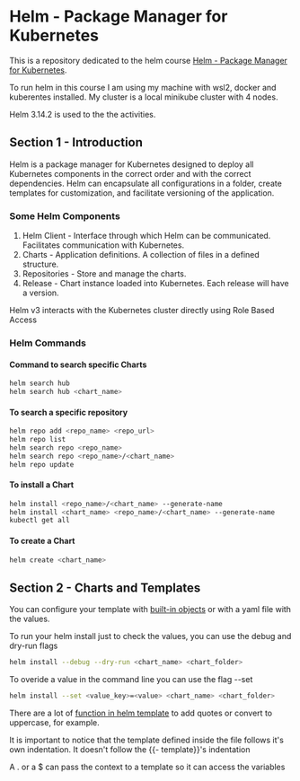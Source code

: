# Helm - Package Manager for Kubernetes

This is a repository dedicated to the helm course [Helm - Package Manager for Kubernetes](https://www.udemy.com/course/helm-package-manager-for-kubernetes-complete-master-course/?couponCode=ST15MT31224).

To run helm in this course I am using my machine with wsl2, docker and kuberentes installed. My cluster is a local minikube cluster with 4 nodes.

Helm 3.14.2 is used to the the activities.

## Section 1 - Introduction

Helm is a package manager for Kubernetes designed to deploy all Kubernetes components in the correct order and with the correct dependencies. Helm can encapsulate all configurations in a folder, create templates for customization, and facilitate versioning of the application.

### Some Helm Components

1. Helm Client - Interface through which Helm can be communicated. Facilitates communication with Kubernetes.
2. Charts - Application definitions. A collection of files in a defined structure.
3. Repositories - Store and manage the charts.
4. Release - Chart instance loaded into Kubernetes. Each release will have a version.

Helm v3 interacts with the Kubernetes cluster directly using Role Based Access

### Helm Commands

#### Command to search specific Charts

``` bash
helm search hub
helm search hub <chart_name>
```

#### To search a specific repository

``` bash
helm repo add <repo_name> <repo_url>
helm repo list
helm search repo <repo_name>
helm search repo <repo_name>/<chart_name>
helm repo update
```

#### To install a Chart

``` bash
helm install <repo_name>/<chart_name> --generate-name
helm install <chart_name> <repo_name>/<chart_name> --generate-name
kubectl get all
```

#### To create a Chart

``` bash
helm create <chart_name>
```

## Section 2 - Charts and Templates

You can configure your template with [built-in objects](https://helm.sh/docs/chart_template_guide/builtin_objects/) or with a yaml file with the values.

To run your helm install just to check the values, you can use the debug and dry-run flags

``` bash
helm install --debug --dry-run <chart_name> <chart_folder>
```

To overide a value in the command line you can use the flag --set

``` bash
helm install --set <value_key>=<value> <chart_name> <chart_folder>
```

There are a lot of [function in helm template](https://helm.sh/docs/chart_template_guide/function_list/) to add quotes or convert to uppercase, for example.

It is important to notice that the template defined inside the file follows it's own indentation. It doesn't follow the {{- template}}'s indentation

A . or a $ can pass the context to a template so it can access the variables
